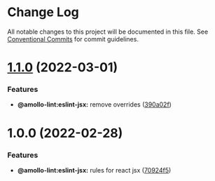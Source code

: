 # Change Log

All notable changes to this project will be documented in this file.
See [Conventional Commits](https://conventionalcommits.org) for commit guidelines.

# [1.1.0](https://github.com/amollo-ui/amollo-lint/compare/@amollo-lint/eslint-config-jsx@1.0.0...@amollo-lint/eslint-config-jsx@1.1.0) (2022-03-01)


### Features

* **@amollo-lint:eslint-jsx:** remove overrides ([390a02f](https://github.com/amollo-ui/amollo-lint/commit/390a02f9b8267943ffd91fcdcf6ca7a33f3d2a79))





# 1.0.0 (2022-02-28)


### Features

* **@amollo-lint:eslint-jsx:** rules for react jsx ([70924f5](https://github.com/amollo-ui/amollo-lint/commit/70924f5611c75e0e85ff0bee3c10a900ef07210e))
